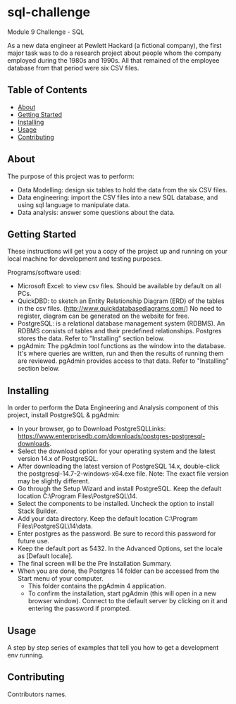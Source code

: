 # sql-challenge
Module 9 Challenge - SQL

As a new data engineer at Pewlett Hackard (a fictional company), the first major task was to do a research project about people whom the company employed during the 1980s and 1990s. All that remained of the employee database from that period were six CSV files.

## Table of Contents

- [About](#about)
- [Getting Started](#getting_started)
- [Installing](#installing)
- [Usage](#usage)
- [Contributing](#contributing)

## About
The purpose of this project was to perform:
- Data Modelling: design six tables to hold the data from the six CSV files.
- Data engineering: import the CSV files into a new SQL database, and using sql language to manipulate data.
- Data analysis: answer some questions about the data.

## Getting Started
These instructions will get you a copy of the project up and running on your local machine for development and testing purposes.

Programs/software used:
- Microsoft Excel: to view csv files. Should be available by default on all PCs.
- QuickDBD: to sketch an Entity Relationship Diagram (ERD) of the tables in the csv files. (http://www.quickdatabasediagrams.com/) No need to register, diagram can be generated on the website for free.
- PostgreSQL: is a relational database management system (RDBMS). An RDBMS consists of tables and their predefined relationships. Postgres stores the data. Refer to "Installing" section below.
- pgAdmin: The pgAdmin tool functions as the window into the database. It's where queries are written, run and then the results of running them are reviewed. pgAdmin provides access to that data. Refer to "Installing" section below.

## Installing
In order to perform the Data Engineering and Analysis component of this project, install PostgreSQL & pgAdmin: 
- In your browser, go to Download PostgreSQLLinks: https://www.enterprisedb.com/downloads/postgres-postgresql-downloads.
- Select the download option for your operating system and the latest version 14.x of PostgreSQL.
- After downloading the latest version of PostgreSQL 14.x, double-click the postgresql-14.7-2-windows-x64.exe file. Note: The exact file version may be slightly different.
- Go through the Setup Wizard and install PostgreSQL. Keep the default location C:\Program Files\PostgreSQL\14.
- Select the components to be installed. Uncheck the option to install Stack Builder.
- Add your data directory. Keep the default location C:\Program Files\PostgreSQL\14\data.
- Enter postgres as the password. Be sure to record this password for future use.
- Keep the default port as 5432. In the Advanced Options, set the locale as [Default locale].
- The final screen will be the Pre Installation Summary.
- When you are done, the Postgres 14 folder can be accessed from the Start menu of your computer.
  - This folder contains the pgAdmin 4 application.
  - To confirm the installation, start pgAdmin (this will open in a new browser window). Connect to the default server by clicking on it and entering the password if prompted.

## Usage
A step by step series of examples that tell you how to get a development env running.

## Contributing
Contributors names.
